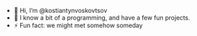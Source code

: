 - 👋 Hi, I’m @kostiantynvoskovtsov
- 💞️ I know a bit of a programming, and have a few fun projects.
- ⚡ Fun fact: we might met somehow someday 

<!---
kostiantynvoskovtsov/kostiantynvoskovtsov is a ✨ special ✨ repository because its `README.md` (this file) appears on your GitHub profile.
You can click the Preview link to take a look at your changes.
--->
